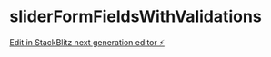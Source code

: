 # sliderFormFieldsWithValidations

[Edit in StackBlitz next generation editor ⚡️](https://stackblitz.com/~/github.com/Sharan777/sliderFormFieldsWithValidations)